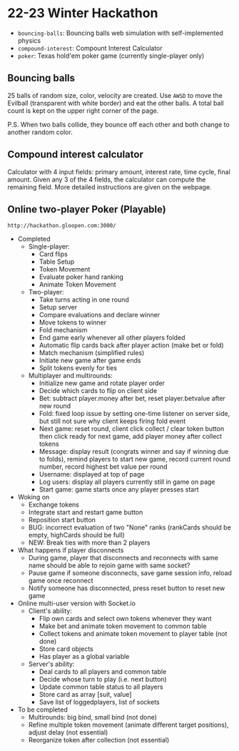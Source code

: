 # 22-23 Winter Hackathon

- `bouncing-balls`: Bouncing balls web simulation with self-implemented physics
- `compound-interest`: Compount Interest Calculator
- `poker`: Texas hold'em poker game (currently single-player only)

## Bouncing balls
25 balls of random size, color, velocity are created. Use `AWSD` to move the Evilball (transparent with white border) and eat the other balls. A total ball count is kept on the upper right corner of the page. 

P.S. When two balls collide, they bounce off each other and both change to another random color. 

## Compound interest calculator
Calculator with 4 input fields: primary amount, interest rate, time cycle, final amount. Given any 3 of the 4 fields, the calculator can compute the remaining field. More detailed instructions are given on the webpage. 

## Online two-player Poker (Playable)
```
http://hackathon.gloopen.com:3000/
```
- Completed 
  - Single-player:
    - Card flips
    - Table Setup
    - Token Movement
    - Evaluate poker hand ranking
    - Animate Token Movement
  - Two-player:
    - Take turns acting in one round
    - Setup server
    - Compare evaluations and declare winner
    - Move tokens to winner
    - Fold mechanism
    - End game early whenever all other players folded
    - Automatic flip cards back after player action (make bet or fold)
    - Match mechanism (simplified rules)
    - Initiate new game after game ends
    - Split tokens evenly for ties
  - Multiplayer and multirounds: 
    - Initialize new game and rotate player order
    - Decide which cards to flip on client side
    - Bet: subtract player.money after bet, reset player.betvalue after new round
    - Fold: fixed loop issue by setting one-time listener on server side, but still not sure why client keeps firing fold event
    - Next game: reset round, client click collect / clear token button then click ready for next game, add player money after collect tokens
    - Message: display result (congrats winner and say if winning due to folds), remind players to start new game, record current round number, record highest bet value per round
    - Username: displayed at top of page
    - Log users: display all players currently still in game on page
    - Start game: game starts once any player presses start
- Woking on
  - Exchange tokens
  - Integrate start and restart game button
  - Reposition start button
  - BUG: incorrect evaluation of two "None" ranks (rankCards should be empty, highCards should be full)
  - NEW: Break ties with more than 2 players
- What happens if player disconnects
  - During game, player that disconnects and reconnects with same name should be able to rejoin game with same socket?
  - Pause game if someone disconnects, save game session info, reload game once reconnect
  - Notify someone has disconnected, press reset button to reset new game
- Online multi-user version with Socket.io
  - Client's ability:
    - Flip own cards and select own tokens whenever they want
    - Make bet and animate token movement to common table
    - Collect tokens and animate token movement to player table (not done)
    - Store card objects
    - Has player as a global variable
  - Server's ability:
    - Deal cards to all players and common table
    - Decide whose turn to play (i.e. next button)
    - Update common table status to all players
    - Store card as array [suit, value]
    - Save list of loggedplayers, list of sockets
- To be completed
  - Multirounds: big bind, small bind (not done)
  - Refine multiple token movement (animate different target positions), adjust delay (not essential)
  - Reorganize token after collection (not essential)
